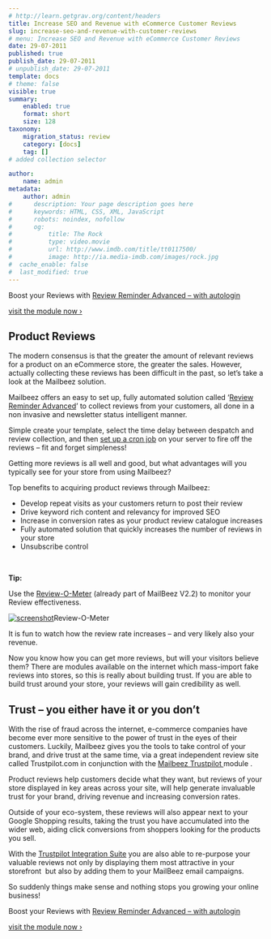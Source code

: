 ```yaml
---
# http://learn.getgrav.org/content/headers
title: Increase SEO and Revenue with eCommerce Customer Reviews
slug: increase-seo-and-revenue-with-customer-reviews
# menu: Increase SEO and Revenue with eCommerce Customer Reviews
date: 29-07-2011
published: true
publish_date: 29-07-2011
# unpublish_date: 29-07-2011
template: docs
# theme: false
visible: true
summary:
    enabled: true
    format: short
    size: 128
taxonomy:
    migration_status: review
    category: [docs]
    tag: []
# added collection selector

author:
    name: admin
metadata:
    author: admin
#      description: Your page description goes here
#      keywords: HTML, CSS, XML, JavaScript
#      robots: noindex, nofollow
#      og:
#          title: The Rock
#          type: video.movie
#          url: http://www.imdb.com/title/tt0117500/
#          image: http://ia.media-imdb.com/images/rock.jpg
#  cache_enable: false
#  last_modified: true
---
```


 Boost your Reviews with [Review Reminder Advanced – with autologin](/documentation/mailbeez/review_advanced/ "Review Reminder Advanced – Autologin")

[visit the module now ›](/documentation/mailbeez/review_advanced/ "Review Reminder Advanced – Autologin")



 

## Product Reviews

The modern consensus is that the greater the amount of relevant reviews for a product on an eCommerce store, the greater the sales. However, actually collecting these reviews has been difficult in the past, so let’s take a look at the Mailbeez solution.

Mailbeez offers an easy to set up, fully automated solution called ‘[Review Reminder Advanced](/documentation/mailbeez/review_advanced/ "Review Reminder Advanced – Autologin")’ to collect reviews from your customers, all done in a non invasive and newsletter status intelligent manner.

Simple create your template, select the time delay between despatch and review collection, and then [set up a cron job](/documentation/configbeez/config_cron_simple/ "Run MailBeez Automatically") on your server to fire off the reviews – fit and forget simpleness!

Getting more reviews is all well and good, but what advantages will you typically see for your store from using Mailbeez?

Top benefits to acquiring product reviews through Mailbeez:

- Develop repeat visits as your customers return to post their review
- Drive keyword rich content and relevancy for improved SEO
- Increase in conversion rates as your product review catalogue increases
- Fully automated solution that quickly increases the number of reviews in your store
- Unsubscribe control

 

**Tip:**

Use the [Review-O-Meter](/documentation/dashboardbeez/dashboard_review_o_meter/ "Review-O-Meter") (already part of MailBeez V2.2) to monitor your Review effectiveness.

[![](http://www.mailbeez.com/wp-content/uploads/2011/08/screenshot-250x146.png "screenshot")](http://www.mailbeez.com/wp-content/uploads/2011/08/screenshot.png)Review-O-Meter

 

It is fun to watch how the review rate increases – and very likely also your revenue.

Now you know how you can get more reviews, but will your visitors believe them? There are modules available on the internet which mass-import fake reviews into stores, so this is really about building trust. If you are able to build trust around your store, your reviews will gain credibility as well.

## Trust – you either have it or you don’t

With the rise of fraud across the internet, e-commerce companies have become ever more sensitive to the power of trust in the eyes of their customers. Luckily, Mailbeez gives you the tools to take control of your brand, and drive trust at the same time, via a great independent review site called Trustpilot.com in conjunction with the [Mailbeez Trustpilot ](/documentation/mailbeez/trustpilot/ "Trustpilot – Turn Visitors into Customers")module .

Product reviews help customers decide what they want, but reviews of your store displayed in key areas across your site, will help generate invaluable trust for your brand, driving revenue and increasing conversion rates.

Outside of your eco-system, these reviews will also appear next to your Google Shopping results, taking the trust you have accumulated into the wider web, aiding click conversions from shoppers looking for the products you sell.

With the [Trustpilot Integration Suite](/documentation/configbeez/config_trustpilot_rss_importer/ "Trustpilot Integration Suite") you are also able to re-purpose your valuable reviews not only by displaying them most attractive in your storefront  but also by adding them to your MailBeez email campaigns.

So suddenly things make sense and nothing stops you growing your online business!

 Boost your Reviews with [Review Reminder Advanced – with autologin](/documentation/mailbeez/review_advanced/ "Review Reminder Advanced – Autologin")

[visit the module now ›](/documentation/mailbeez/review_advanced/ "Review Reminder Advanced – Autologin")
